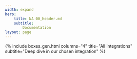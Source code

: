 ```yaml
---
width: expand
hero:
    title: NA 00_header.md
    subtitle: 
        Documentation
layout: page
---
```


{% include boxes_gen.html columns="4" title="All integrations" subtitle="Deep dive in our chosen integration" %}

